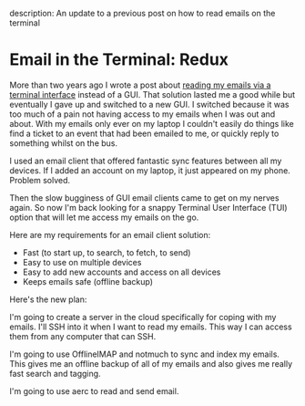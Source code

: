 description: An update to a previous post on how to read emails on the terminal

# Email in the Terminal: Redux

More than two years ago I wrote a post about [reading my emails via a terminal interface](/posts/2018-08-22-using-the-terminal-for-my-email/) instead of a GUI. That solution lasted me a good while but eventually I gave up and switched to a new GUI. I switched because it was too much of a pain not having access to my emails when I was out and about. With my emails only ever on my laptop I couldn't easily do things like find a ticket to an event that had been emailed to me, or quickly reply to something whilst on the bus.

I used an email client that offered fantastic sync features between all my devices. If I added an account on my laptop, it just appeared on my phone. Problem solved.

Then the slow bugginess of GUI email clients came to get on my nerves again. So now I'm back looking for a snappy Terminal User Interface (TUI) option that will let me access my emails on the go.

Here are my requirements for an email client solution:

 * Fast (to start up, to search, to fetch, to send)
 * Easy to use on multiple devices
 * Easy to add new accounts and access on all devices
 * Keeps emails safe (offline backup)

Here's the new plan:

I'm going to create a server in the cloud specifically for coping with my emails. I'll SSH into it when I want to read my emails. This way I can access them from any computer that can SSH.

I'm going to use OfflineIMAP and notmuch to sync and index my emails. This gives me an offline backup of all of my emails and also gives me really fast search and tagging.

I'm going to use aerc to read and send email.
